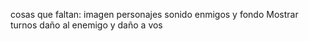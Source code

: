 cosas que faltan:
imagen personajes
sonido
enmigos y fondo
Mostrar turnos 
daño al enemigo y daño a vos
